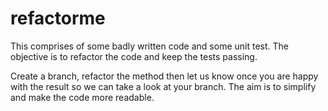# refactorme
This comprises of some badly written code and some unit test. The objective is to refactor the code and keep the tests passing.

Create a branch, refactor the method then let us know once you are happy with the result so we can take a look at your branch.
The aim is to simplify and make the code more readable.
